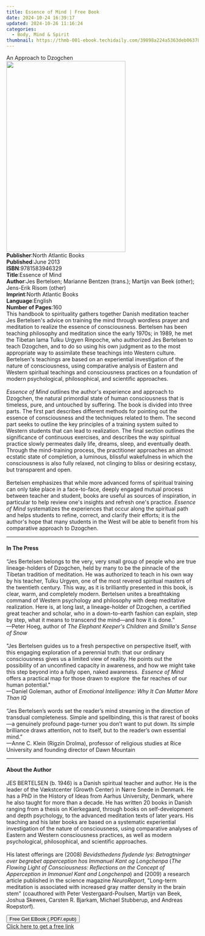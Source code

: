 ```yaml
---
title: Essence of Mind | Free Book
date: 2024-10-24 16:39:17
updated: 2024-10-26 11:16:24
categories:
  - Body, Mind & Spirit
thumbnail: https://thmb-001-ebook.techidaily.com/39898a224a5363deb06378f7692baa73fbbaacdc866168b979224e2f962f2d14.jpg
---
```

<main id="book-container">
  <div class="flex flex-col">
    <div class="book-brief flex-1 py-6 px-4 sm:p-6 md:py-10 md:px-8">
      <!-- brief-->
      <div class="book-brief-main">An Approach to Dzogchen</div>
    </div>
    <div
      class="book-meta-info flex-1 grid gap-4 col-start-1 col-end-3 row-start-1 sm:mb-6 sm:grid-cols-4 lg:gap-6 lg:col-start-2 lg:row-end-6 lg:row-span-6 lg:mb-0"
    >
      <div
        class="book-meta-info-left place-content-center mt-4 p-4 text-sm leading-6 col-start-2 col-span-2 dark:text-slate-400"
      >
        <img
          class="w-full h-500 object-cover rounded-lg sm:h-255 sm:col-span-2 lg:col-span-full"
          src="https://img-001-ebook.techidaily.com/61ad2d7bfff719860974c9b4a6d06586ed691990f165994f1a4dd0454b4a08d9.jpg"
          alt=""
          width="312"
          height="500"
        />
      </div>
      <div
        class="book-meta-info-right mt-2 col-start-1 row-start-2 col-span-3 self-center"
      >
        <!-- meta data  -->
        <div class="flex flex-col px-4 md:px-8">
          <div class="flex-1">
            <strong>Publisher</strong>:<span class="px-2"
              >North Atlantic Books</span
            >
          </div>
          <div class="flex-1">
            <strong>Published</strong>:<span class="px-2">June 2013</span>
          </div>
          <div class="flex-1">
            <strong>ISBN</strong>:<span class="px-2">9781583946329</span>
          </div>
          <div class="flex-1">
            <strong>Title</strong>:<span class="px-2">Essence of Mind</span>
          </div>
          <div class="flex-1">
            <strong>Author</strong>:<span class="px-2"
              >Jes Bertelsen; Marianne Bentzen (trans.); Martijn van Beek
              (other); Jens-Erik Risom (other)</span
            >
          </div>
          <div class="flex-1">
            <strong>Imprint</strong>:<span class="px-2"
              >North Atlantic Books</span
            >
          </div>
          <div class="flex-1">
            <strong>Language</strong>:<span class="px-2">English</span>
          </div>
          <div class="flex-1">
            <strong>Number of Pages</strong>:<span class="px-2">160</span>
          </div>
        </div>
      </div>
    </div>
    <div class="book-description flex-1 py-6 px-4 sm:p-6 md:py-10 md:px-8">
      <div class="book-description-main">
        <div accordion-content="" id="description">
          This handbook to spirituality gathers together Danish meditation
          teacher Jes Bertelsen's advice on training the mind through wordless
          prayer and meditation to realize the essence of consciousness.
          Bertelsen has been teaching philosophy and meditation since the early
          1970s; in 1989, he met the Tibetan lama Tulku Urgyen Rinpoche, who
          authorized Jes Bertelsen to teach Dzogchen, and to do so using his own
          judgment as to the most appropriate way to assimilate these teachings
          into Western culture. Bertelsen's teachings are based on an
          experiential investigation of the nature of consciousness, using
          comparative analysis of Eastern and Western spiritual teachings and
          consciousness practices on a foundation of modern psychological,
          philosophical, and scientific approaches.<br /><br /><i
            >Essence of Mind</i
          >
          outlines the author's experience and approach to Dzogchen, the natural
          primordial state of human consciousness that is timeless, pure, and
          untouched by suffering. The book is divided into three parts. The
          first part describes different methods for pointing out the essence of
          consciousness and the techniques related to them. The second part
          seeks to outline the key principles of a training system suited to
          Western students that can lead to realization. The final section
          outlines the significance of continuous exercises, and describes the
          way spiritual practice slowly permeates daily life, dreams, sleep, and
          eventually death. Through the mind-training process, the practitioner
          approaches an almost ecstatic state of completion, a luminous,
          blissful wakefulness in which the consciousness is also fully relaxed,
          not clinging to bliss or desiring ecstasy, but transparent and
          open.<br /><br />Bertelsen emphasizes that while more advanced forms
          of spiritual training can only take place in a face-to-face, deeply
          engaged mutual process between teacher and student, books are useful
          as sources of inspiration, in particular to help review one's insights
          and refresh one's practice.<i> Essence of Mind </i>systematizes the
          experiences that occur along the spiritual path and helps students to
          refine, correct, and clarify their efforts; it is the author's hope
          that many students in the West will be able to benefit from his
          comparative approach to Dzogchen.
        </div>
        <div class="accordion-fader"></div>
      </div>
    </div>
    <div class="book-excerpts flex-1 py-6 px-4 sm:p-6 md:py-10 md:px-8">
      <!-- excerpts-->
      <div class="book-excerpts-main">
        <hr />
        <h4 class="placeholder placeholder-heading">
          <span>In The Press</span>
        </h4>
        <p>
          “Jes Bertelsen belongs to the very, very small group of people who are
          true lineage-holders of Dzogchen, held by many to be the pinnacle of
          the Tibetan tradition of meditation. He was authorized to teach in his
          own way by his teacher, Tulku Urgyen, one of the most revered
          spiritual masters of the twentieth century. This way, as it is
          brilliantly presented in this book, is clear, warm, and completely
          modern. Bertelsen unites a breathtaking command of Western psychology
          and philosophy with deep meditative realization. Here is, at long
          last, a lineage-holder of Dzogchen, a certified great teacher and
          scholar, who in a down-to-earth fashion can explain, step by step,
          what it means to transcend the mind—and how it is done.”<br />—Peter
          Hoeg, author of <i>The Elephant Keeper's Children</i> and&nbsp;<i
            >Smilla's Sense of Snow<br /><br /></i
          >"Jes Bertelsen guides us to a fresh perspective on perspective
          itself, with this engaging exploration of a perennial truth: that our
          ordinary consciousness gives us a limited view of reality. He points
          out the possibility of an unconfined capacity in awareness, and how we
          might take this step beyond into a fully open, naked awareness.&nbsp;
          <i>Essence of Mind</i> offers a practical map for those drawn to
          explore&nbsp; the far reaches of our human potential."<br />—Daniel
          Goleman, author of
          <i>Emotional Intelligence: Why It Can Matter More Than IQ</i
          ><br /><br />“Jes Bertelsen’s words set the reader’s mind streaming in
          the direction of transdual completeness. Simple and spellbinding, this
          is that rarest of books—a genuinely profound page-turner you don’t
          want to put down. Its simple brilliance draws attention, not to
          itself, but to the reader’s own essential mind.”<br />—Anne C. Klein
          (Rigzin Drolma), professor of religious studies at Rice University and
          founding director of Dawn Mountain
        </p>
      </div>
    </div>
    <div class="book-about-author flex-1 py-6 px-4 sm:p-6 md:py-10 md:px-8">
      <!-- about author-->
      <div class="book-main-author-main">
        <hr />
        <h4 class="placeholder placeholder-heading">
          <span>About the Author</span>
        </h4>
        <p>
          JES BERTELSEN (b. 1946) is a Danish spiritual teacher and author. He
          is the leader of the Vækstcenter (Growth Center) in Nørre Snede in
          Denmark. He has a PhD in the History of Ideas from Aarhus University,
          Denmark, where he also taught for more than a decade. He has written
          20 books in Danish ranging from a thesis on Kierkegaard, through books
          on self-development and depth psychology, to the advanced meditation
          texts of later years. His teaching and his later books are based on a
          systematic experiential investigation of the nature of consciousness,
          using comparative analyses of Eastern and Western consciousness
          practices, as well as modern psychological, philosophical, and
          scientific approaches.<br /><br />His latest offerings are (2008)
          <i
            >Bevidsthedens flydende lys: Betragtninger over begrebet
            apperception hos Immanuel Kant og Longchenpa</i
          >
          (<i
            >The Flowing Light of Consciousness: Reflections on the Concept of
            Apperception in Immanuel Kant and Longchenpa</i
          >) and (2009) a research article published in the science magazine
          <i>NeuroReport</i>, "Long-term meditation is associated with increased
          gray matter density in the brain stem" (coauthored with Peter
          Vestergaard-Poulsen, Martijn van Beek, Joshua Skewes, Carsten R.
          Bjarkam, Michael Stubberup, and Andreas Roepstorf).
        </p>
      </div>
    </div>
    <div class="book-free-get flex-1 py-6 px-4 sm:p-6 md:py-10 md:px-8">
      <button
        id="btn-free-get"
        class="bg-blue-500 hover:bg-blue-700 text-white font-bold py-2 px-4 rounded"
      >
        Free Get EBook (.PDF/.epub)
      </button>
      <div id="countdown-display" class="px-2 text-lg mt-2"></div>
      <a
        id="free-link"
        class="hidden bg-blue-500 hover:bg-blue-700 text-white font-bold py-2 px-4 rounded"
        href="https://www.ebooks.com/en-us/book/1098126/essence-of-mind/jes-bertelsen/"
        target="_blank"
        >Click here to get a free link</a
      >
    </div>
    <script>
      let countdownTime = 0;
      let countdownInterval = null;
      document
        .getElementById('btn-free-get')
        .addEventListener('click', startCountdown);
      function startCountdown() {
        countdownTime = new Date().getTime() + 60000 * 3;
        countdownInterval = setInterval(updateCountdown, 1000);
        document.getElementById('btn-free-get').disabled = true;
        document
          .getElementById('btn-free-get')
          .classList.add('bg-gray-500', 'cursor-not-allowed');
      }
      function updateCountdown() {
        let currentTime = new Date().getTime();
        let timeLeft = countdownTime - currentTime;
        let secondsLeft = Math.floor(timeLeft / 1000);
        document.getElementById('countdown-display').innerHTML =
          `Remaining time: ${secondsLeft} seconds.`;
        if (secondsLeft <= 0) {
          clearInterval(countdownInterval);
          document.getElementById('btn-free-get').classList.add('hidden');
          document.getElementById('free-link').classList.remove('hidden');
          document.getElementById('countdown-display').innerHTML = '';
        }
      }
    </script>
  </div>
</main>
